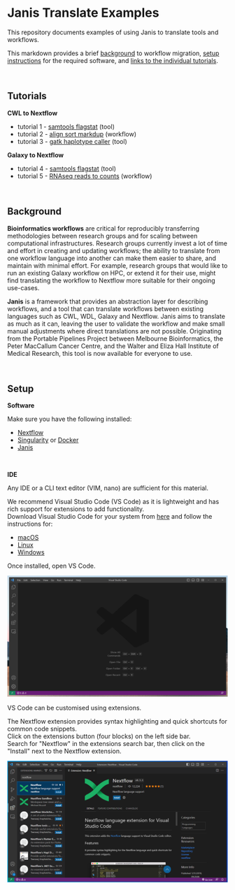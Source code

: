 
# Janis Translate Examples

This repository documents examples of using Janis to translate tools and workflows.

This markdown provides a brief [background](#background) to workflow migration, [setup instructions](#setup) for the required software, and [links to the individual tutorials](#tutorials).

<br>

## Tutorials

**CWL to Nextflow**

- tutorial 1 - [samtools flagstat](tutorials/tutorial1.md) (tool)
- tutorial 2 - [align sort markdup](tutorials/tutorial2.md) (workflow)
- tutorial 3 - [gatk haplotype caller](tutorials/tutorial3.md) (tool)

**Galaxy to Nextflow**
- tutorial 4 - [samtools flagstat](tutorials/tutorial4.md) (tool)
- tutorial 5 - [RNAseq reads to counts](tutorials/tutorial5.md) (workflow)

<br>

## Background

**Bioinformatics workflows** are critical for reproducibly transferring methodologies between research groups and for scaling between computational infrastructures. Research groups currently invest a lot of time and effort in creating and updating workflows; the ability to translate from one workflow language into another can make them easier to share, and maintain with minimal effort. For example, research groups that would like to run an existing Galaxy workflow on HPC, or extend it for their use, might find translating the workflow to Nextflow more suitable for their ongoing use-cases. 

**Janis** is a framework that provides an abstraction layer for describing workflows, and a tool that can translate workflows between existing languages such as CWL, WDL, Galaxy and Nextflow. Janis aims to translate as much as it can, leaving the user to validate the workflow and make small manual adjustments where direct translations are not possible. Originating from the Portable Pipelines Project between Melbourne Bioinformatics, the Peter MacCallum Cancer Centre, and the Walter and Eliza Hall Institute of Medical Research, this tool is now available for everyone to use.

<br>

## Setup

**Software**

Make sure you have the following installed:
- [Nextflow](https://nf-co.re/usage/installation)
- [Singularity](https://docs.sylabs.io/guides/3.0/user-guide/installation.html) or [Docker](https://docs.docker.com/engine/install/)
- [Janis](https://janis.readthedocs.io/en/latest/index.html)

<br>

**IDE**

Any IDE or a CLI text editor (VIM, nano) are sufficient for this material. 

We recommend Visual Studio Code (VS Code) as it is lightweight and has rich support for extensions to add functionality. <br>
Download Visual Studio Code for your system from [here](https://code.visualstudio.com/download) and follow the instructions for:
- [macOS](https://code.visualstudio.com/docs/setup/mac)
- [Linux](https://code.visualstudio.com/docs/setup/linux)
- [Windows](https://code.visualstudio.com/docs/setup/windows)

Once installed, open VS Code. 

![alt-text](media/vsc_open.png)

VS Code can be customised using extensions. <br>

The Nextflow extension provides syntax highlighting and quick shortcuts for common code snippets.<br>
Click on the extensions button (four blocks) on the left side bar.<br>
Search for "Nextflow" in the extensions search bar, then click on the "Install" next to the Nextflow extension.

![alt-text](media/nextflow_extension.png)

